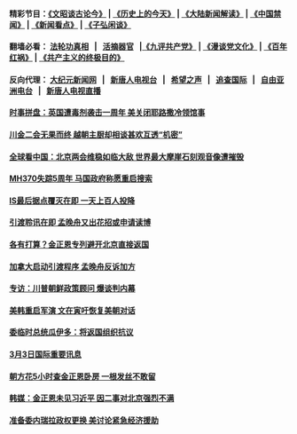 #### 精彩节目：[《文昭谈古论今》](http://45.63.86.11/wenzhao) | [《历史上的今天》](http://45.63.86.11/today-in-history) | [《大陆新闻解读》](http://45.63.86.11/ntdtv-comedy) | [《中国禁闻》](http://45.63.86.11/ntdtv-news) | [《新闻看点》](http://45.63.86.11/news-insight) | [《子弘闲谈》](http://45.63.86.11/zihongxiantan/) 

 #### 翻墙必看： [法轮功真相](http://45.63.86.11:10000/videos/truth.html) &nbsp;&nbsp;|&nbsp;&nbsp; [活摘器官](http://45.63.86.11:10000/videos/res/Organs/) &nbsp;&nbsp;|[《九评共产党》](http://45.63.86.11:10000/videos/jiuping) | [《漫谈党文化》](http://45.63.86.11:10000/videos/mtdwh) | [《百年红祸》](http://45.63.86.11:10000/videos/bnhh) | [《共产主义的终极目的》](http://45.63.86.11:10000/videos/res/zjmd) 

 #### 反向代理： [大纪元新闻网](http://45.63.86.11:10080/) &nbsp;&nbsp;|&nbsp;&nbsp; [新唐人电视台](http://45.63.86.11:8000/) &nbsp;&nbsp;|&nbsp;&nbsp; [希望之声](http://45.63.86.11:8200/) &nbsp;&nbsp;|&nbsp;&nbsp; [追查国际](http://45.63.86.11:10010/) &nbsp;&nbsp;|&nbsp;&nbsp; [自由亚洲电台](http://45.63.86.11:9800/) &nbsp;&nbsp;|&nbsp;&nbsp; [新唐人电视直播](http://45.63.86.11/) 

#### [时事拼盘：英国遭毒剂袭击一周年 美关闭耶路撒冷领馆事](../pages/prog202/a102525298.md?t=03051249) 

#### [川金二会无果而终 越朝主厨却相谈甚欢互透“机密”](../pages/prog202/a102525283.md?t=03051249) 

#### [全球看中国：北京两会维稳如临大敌 世界最大摩崖石刻观音像遭摧毁](../pages/prog202/a102525255.md?t=03051249) 

#### [MH370失踪5周年 马国政府称愿重启搜索](../pages/prog202/a102525236.md?t=03051249) 

#### [IS最后据点覆灭在即 一天上百人投降](../pages/prog202/a102525248.md?t=03051249) 

#### [引渡聆讯在即 孟晚舟又出花招或申请读博](../pages/prog202/a102525182.md?t=03051249) 


#### [各有打算？金正恩专列避开北京直接返国](../pages/prog202/a102525060.md?t=03051249) 

#### [加拿大启动引渡程序 孟晚舟反诉加方](../pages/prog202/a102525068.md?t=03051249) 

#### [专访：川普朝鲜政策顾问 爆谈判内幕](../pages/prog202/a102525066.md?t=03051249) 

#### [美韩重启军演 文在寅吁恢复美朝对话](../pages/prog202/a102525048.md?t=03051249) 


#### [委临时总统瓜伊多：将返国组织抗议](../pages/prog202/a102524945.md?t=03051249) 

#### [3月3日国际重要讯息](../pages/prog202/a102524914.md?t=03051249) 

#### [朝方花5小时查金正恩卧房 一根发丝不敢留](../pages/prog202/a102524866.md?t=03051249) 

#### [韩媒：金正恩未见习近平 因二事对北京强烈不满](../pages/prog202/a102524850.md?t=03051249) 

#### [准备委内瑞拉政权更换 美讨论紧急经济援助](../pages/prog202/a102524841.md?t=03051249) 

